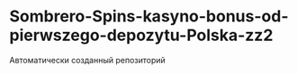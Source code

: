 # Sombrero-Spins-kasyno-bonus-od-pierwszego-depozytu-Polska-zz2
Автоматически созданный репозиторий
